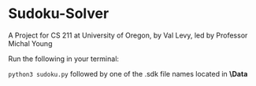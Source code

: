 # Sudoku-Solver

A Project for CS 211 at University of Oregon, by Val Levy, led by Professor Michal Young

Run the following in your terminal:

```python3 sudoku.py``` followed by one of the .sdk file names located in __\Data__
